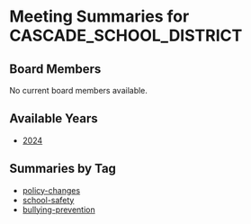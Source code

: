# Meeting Summaries for CASCADE_SCHOOL_DISTRICT

## Board Members

No current board members available.

## Available Years
- [2024](school_board_9_year_2024.md)

## Summaries by Tag
- [policy-changes](school_board_9_tag_policy-changes.md)
- [school-safety](school_board_9_tag_school-safety.md)
- [bullying-prevention](school_board_9_tag_bullying-prevention.md)
